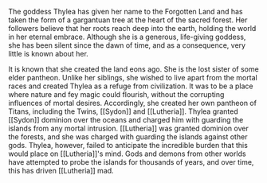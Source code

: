 The goddess Thylea has given her name to the Forgotten Land and has taken the form of a gargantuan tree at the heart of the sacred forest. Her followers believe that her roots reach deep into the earth, holding the world in her eternal embrace. Although she is a generous, life-giving goddess, she has been silent since the dawn of time, and as a consequence, very little is known about her.

It is known that she created the land eons ago. She is the lost sister of some elder pantheon. Unlike her siblings, she wished to live apart from the mortal races and created Thylea as a refuge from civilization. It was to be a place where nature and fey magic could flourish, without the corrupting influences of mortal desires. Accordingly, she created her own pantheon of Titans, including the Twins, [[Sydon]] and [[Lutheria]]. Thylea granted [[Sydon]] dominion over the oceans and charged him with guarding the islands from any mortal intrusion. [[Lutheria]] was granted dominion over the forests, and she was charged with guarding the islands against other gods. Thylea, however, failed to anticipate the incredible burden that this would place on [[Lutheria]]'s mind. Gods and demons from other worlds have attempted to probe the islands for thousands of years, and over time, this has driven [[Lutheria]] mad.